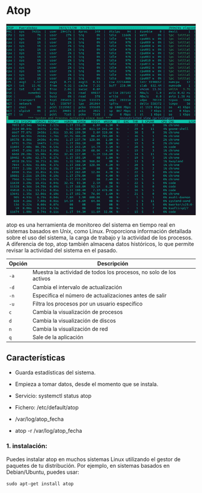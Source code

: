 # Atop

![atop](/img/atop.png)

atop es una herramienta de monitoreo del sistema en tiempo real en sistemas basados en Unix, como Linux. Proporciona información detallada sobre el uso del sistema, la carga de trabajo y la actividad de los procesos. A diferencia de top, atop también almacena datos históricos, lo que permite revisar la actividad del sistema en el pasado.

| Opción         | Descripción                                   |
| --------------- | --------------------------------------------- |
| `-a`            | Muestra la actividad de todos los procesos, no solo de los activos  |
| `-d`            | Cambia el intervalo de actualización          |
| `-n`            | Especifica el número de actualizaciones antes de salir  |
| `-u`            | Filtra los procesos por un usuario específico  |
| `c`             | Cambia la visualización de procesos           |
| `d`             | Cambia la visualización de discos             |
| `n`             | Cambia la visualización de red                |
| `q`             | Sale de la aplicación                        |


## Características

- Guarda estadísticas del sistema.
- Empieza a tomar datos, desde el momento que se instala.

- Servicio: systemctl status atop
- Fichero: /etc/default/atop

- /var/log/atop_fecha
- atop -r /var/log/atop_fecha

### 1. instalación:

Puedes instalar atop en muchos sistemas Linux utilizando el gestor de paquetes de tu distribución. Por ejemplo, en sistemas basados en Debian/Ubuntu, puedes usar:

```
sudo apt-get install atop

```

